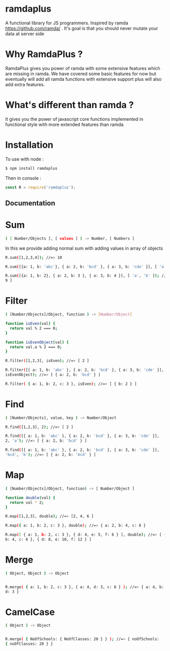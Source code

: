 # ramdaplus
A functional library for JS programmers. Inspired by ramda https://github.com/ramda/ . It's goal is that you should never mutate your data at server side

# Why RamdaPlus ?
RamdaPlus gives you power of ramda with some extensive features which are
missing in ramda. We have covered some basic features for now but eventually
will add all ramda functions with extensive support plus will also add extra
features.

# What's different than ramda ?
It gives you the power of javascript core functions implemented in functional
style with more extended features than ramda

# Installation

To use with node :

```bash
$ npm install ramdaplus
```

Then in console :

```javascript
const R = require('ramdaplus');
```

## Documentation

# Sum

```bash
( [ Number/Objects ], [ values ] ) -> Number, [ Numbers ]

```

In this we provide adding normal sum with adding values in array of objects

```bash
R.sum([1,2,3,4]); //=> 10

R.sum([{a: 1, b: 'abc'}, { a: 2, b: 'bcd' }, { a: 3, b: 'cde' }], [ 'a' ]); //=> [ 6 ]

R.sum([{a: 1, b: 2}, { a: 2, b: 3 }, { a: 3, b: 4 }], [ 'a', 'b' ]); //=> [ 6,
9 ]

```

# Filter

```bash
( [Number/Objects]/Object, function ) -> [Number/Object]
```

```bash
function isEven(val) {
  return val % 2 === 0;
}

function isEvenObject(val) {
  return val.a % 2 === 0;
}

R.filter([1,2,3], isEven); //=> [ 2 ]

R.filter([{ a: 1, b: 'abc' }, { a: 2, b: 'bcd' }, { a: 3, b: 'cde' }],
isEvenObject); //=> [ { a: 2, b: 'bcd' } ]

R.filter( { a: 1, b: 2, c: 3 }, isEven); //=> [ { b: 2 } ]

```

# Find

```bash
( [Number/Objects], value, key ) -> Number/Object
```

```bash
R.find([1,2,3], 2); //=> [ 2 ]

R.find([{ a: 1, b: 'abc' }, { a: 2, b: 'bcd' }, { a: 3, b: 'cde' }],
2, 'a'); //=> [ { a: 2, b: 'bcd' } ]

R.find([{ a: 1, b: 'abc' }, { a: 2, b: 'bcd' }, { a: 3, b: 'cde' }],
'bcd', 'b'); //=> [ { a: 2, b: 'bcd' } ]

```

# Map

```bash
( [Number/Objects]/Object, function) -> [ Number/Object ]
```

```bash
function double(val) {
  return val * 2;
}

R.map([1,2,3], double); //=> [2, 4, 6 ]

R.map({ a: 1, b: 2, c: 3 }, double); //=> { a: 2, b: 4, c: 6 }

R.map([ { a: 1, b: 2, c: 3 }, { d: 4, e: 5, f: 6 } ], double); //=> [ { a: 2,
b: 4, c: 6 }, { d: 8, e: 10, f: 12 } ] 

```

# Merge

```bash
( Object, Object ) -> Object
```

```bash

R.merge( { a: 1, b: 2, c: 3 }, { a: 4, d: 3, c: 6 } ); //=> { a: 4, b: 2, c: 6,
d: 3 }

```

# CamelCase

```bash
( Object ) -> Object
```

```bash

R.merge( { NoOfSchools: { NoOfClasses: 20 } } ); //=> { noOfSchools:
{ noOfClasses: 20 } }

```
